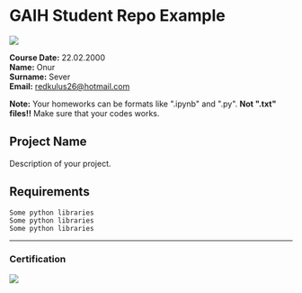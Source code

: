# GAIH Student Repo Example
![](img/newlogo.png)

**Course Date:** 22.02.2000  
**Name:** Onur  
**Surname:** Sever  
**Email:** redkulus26@hotmail.com  

**Note:** Your homeworks can be formats like ".ipynb" and ".py". **Not ".txt" files!!** Make sure that your codes works.  

## Project Name
Description of your project.

## Requirements
```
Some python libraries
Some python libraries
Some python libraries
```
---

### Certification
![](img/TopLearnerCertificate.png)


